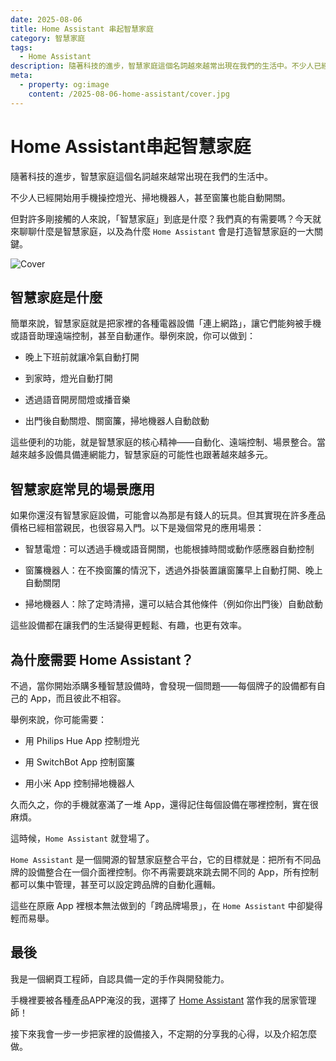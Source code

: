 ```yaml
---
date: 2025-08-06
title: Home Assistant 串起智慧家庭
category: 智慧家庭
tags:
  - Home Assistant
description: 隨著科技的進步，智慧家庭這個名詞越來越常出現在我們的生活中。不少人已經開始用手機操控燈光、掃地機器人，甚至窗簾也能自動開關。但對許多剛接觸的人來說，「智慧家庭」到底是什麼？我們真的有需要嗎？今天就來聊聊什麼是智慧家庭，以及為什麼 Home Assistant 會是打造智慧家庭的一大關鍵。
meta:
  - property: og:image
    content: /2025-08-06-home-assistant/cover.jpg
---
```


# Home Assistant串起智慧家庭

隨著科技的進步，智慧家庭這個名詞越來越常出現在我們的生活中。

不少人已經開始用手機操控燈光、掃地機器人，甚至窗簾也能自動開關。

但對許多剛接觸的人來說，「智慧家庭」到底是什麼？我們真的有需要嗎？今天就來聊聊什麼是智慧家庭，以及為什麼 `Home Assistant` 會是打造智慧家庭的一大關鍵。

![Cover](/2025-08-06-home-assistant/cover.jpg)

## 智慧家庭是什麼

簡單來說，智慧家庭就是把家裡的各種電器設備「連上網路」，讓它們能夠被手機或語音助理遠端控制，甚至自動運作。舉例來說，你可以做到：

- 晚上下班前就讓冷氣自動打開

- 到家時，燈光自動打開

- 透過語音開房間燈或播音樂

- 出門後自動關燈、關窗簾，掃地機器人自動啟動

這些便利的功能，就是智慧家庭的核心精神——自動化、遠端控制、場景整合。當越來越多設備具備連網能力，智慧家庭的可能性也跟著越來越多元。

## 智慧家庭常見的場景應用

如果你還沒有智慧家庭設備，可能會以為那是有錢人的玩具。但其實現在許多產品價格已經相當親民，也很容易入門。以下是幾個常見的應用場景：

- 智慧電燈：可以透過手機或語音開關，也能根據時間或動作感應器自動控制

- 窗簾機器人：在不換窗簾的情況下，透過外掛裝置讓窗簾早上自動打開、晚上自動關閉

- 掃地機器人：除了定時清掃，還可以結合其他條件（例如你出門後）自動啟動

這些設備都在讓我們的生活變得更輕鬆、有趣，也更有效率。

## 為什麼需要 Home Assistant？

不過，當你開始添購多種智慧設備時，會發現一個問題——每個牌子的設備都有自己的 App，而且彼此不相容。

舉例來說，你可能需要：

- 用 Philips Hue App 控制燈光

- 用 SwitchBot App 控制窗簾

- 用小米 App 控制掃地機器人

久而久之，你的手機就塞滿了一堆 App，還得記住每個設備在哪裡控制，實在很麻煩。

這時候，`Home Assistant` 就登場了。

`Home Assistant` 是一個開源的智慧家庭整合平台，它的目標就是：把所有不同品牌的設備整合在一個介面裡控制。你不再需要跳來跳去開不同的 App，所有控制都可以集中管理，甚至可以設定跨品牌的自動化邏輯。

這些在原廠 App 裡根本無法做到的「跨品牌場景」，在 `Home Assistant` 中卻變得輕而易舉。

## 最後

我是一個網頁工程師，自認具備一定的手作與開發能力。

手機裡要被各種產品APP淹沒的我，選擇了 [Home Assistant](https://www.home-assistant.io/) 當作我的居家管理師！

接下來我會一步一步把家裡的設備接入，不定期的分享我的心得，以及介紹怎麼做。
